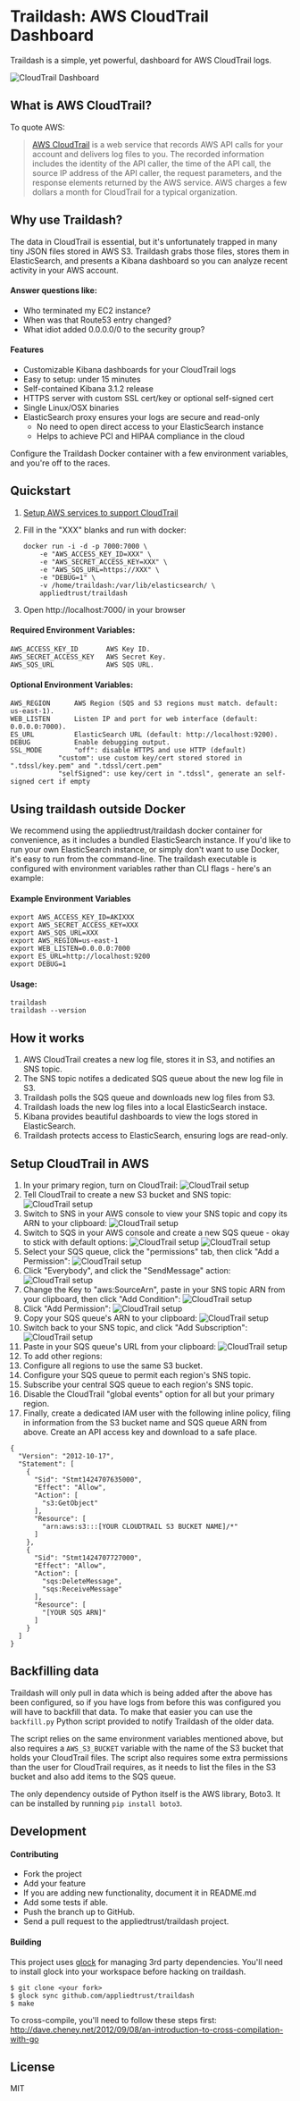 # Traildash: AWS CloudTrail Dashboard
Traildash is a simple, yet powerful, dashboard for AWS CloudTrail logs.

![CloudTrail Dashboard](/readme_images/traildash_screenshot.png)

## What is AWS CloudTrail?
To quote AWS:
> [AWS CloudTrail](http://aws.amazon.com/cloudtrail/) is a web service that records AWS API calls for your account and delivers log files to you. The recorded information includes the identity of the API caller, the time of the API call, the source IP address of the API caller, the request parameters, and the response elements returned by the AWS service.
AWS charges a few dollars a month for CloudTrail for a typical organization.

## Why use Traildash?
The data in CloudTrail is essential, but it's unfortunately trapped in many tiny JSON files stored in AWS S3.  Traildash grabs those files, stores them in ElasticSearch, and presents a Kibana dashboard so you can analyze recent activity in your AWS account.

#### Answer questions like:
* Who terminated my EC2 instance?
* When was that Route53 entry changed?
* What idiot added 0.0.0.0/0 to the security group?

#### Features
* Customizable Kibana dashboards for your CloudTrail logs
* Easy to setup: under 15 minutes
* Self-contained Kibana 3.1.2 release
* HTTPS server with custom SSL cert/key or optional self-signed cert
* Single Linux/OSX binaries
* ElasticSearch proxy ensures your logs are secure and read-only
  * No need to open direct access to your ElasticSearch instance
  * Helps to achieve PCI and HIPAA compliance in the cloud

Configure the Traildash Docker container with a few environment variables, and you're off to the races.

## Quickstart
1. [Setup AWS services to support CloudTrail](#setup-cloudtrail-in-aws)
1. Fill in the "XXX" blanks and run with docker: 

	```
	docker run -i -d -p 7000:7000 \
		-e "AWS_ACCESS_KEY_ID=XXX" \
		-e "AWS_SECRET_ACCESS_KEY=XXX" \
		-e "AWS_SQS_URL=https://XXX" \
		-e "DEBUG=1" \
		-v /home/traildash:/var/lib/elasticsearch/ \
		appliedtrust/traildash
	```
1. Open http://localhost:7000/ in your browser

#### Required Environment Variables:
	AWS_ACCESS_KEY_ID		AWS Key ID.
	AWS_SECRET_ACCESS_KEY	AWS Secret Key.
	AWS_SQS_URL				AWS SQS URL.

#### Optional Environment Variables:
	AWS_REGION		AWS Region (SQS and S3 regions must match. default: us-east-1).
	WEB_LISTEN		Listen IP and port for web interface (default: 0.0.0.0:7000).
	ES_URL			ElasticSearch URL (default: http://localhost:9200).
	DEBUG			Enable debugging output.
	SSL_MODE		"off": disable HTTPS and use HTTP (default)
				"custom": use custom key/cert stored stored in ".tdssl/key.pem" and ".tdssl/cert.pem"
				"selfSigned": use key/cert in ".tdssl", generate an self-signed cert if empty

## Using traildash outside Docker
We recommend using the appliedtrust/traildash docker container for convenience, as it includes a bundled ElasticSearch instance.  If you'd like to run your own ElasticSearch instance, or simply don't want to use Docker, it's easy to run from the command-line.  The traildash executable is configured with environment variables rather than CLI flags - here's an example:

#### Example Environment Variables
```
export AWS_ACCESS_KEY_ID=AKIXXX
export AWS_SECRET_ACCESS_KEY=XXX
export AWS_SQS_URL=XXX
export AWS_REGION=us-east-1
export WEB_LISTEN=0.0.0.0:7000
export ES_URL=http://localhost:9200
export DEBUG=1
```

#### Usage:
	traildash
	traildash --version

## How it works 
1. AWS CloudTrail creates a new log file, stores it in S3, and notifies an SNS topic.
1. The SNS topic notifes a dedicated SQS queue about the new log file in S3.
1. Traildash polls the SQS queue and downloads new log files from S3.
1. Traildash loads the new log files into a local ElasticSearch instace.
1. Kibana provides beautiful dashboards to view the logs stored in ElasticSearch.
1. Traildash protects access to ElasticSearch, ensuring logs are read-only.

## Setup CloudTrail in AWS
1. In your primary region, turn on CloudTrail: ![CloudTrail setup](/readme_images/AWS_CloudTrail_Setup_01.png)
1. Tell CloudTrail to create a new S3 bucket and SNS topic: ![CloudTrail setup](/readme_images/AWS_CloudTrail_Setup_02.png)
1. Switch to SNS in your AWS console to view your SNS topic and copy its ARN to your clipboard: ![CloudTrail setup](/readme_images/AWS_CloudTrail_Setup_03.png)
1. Switch to SQS in your AWS console and create a new SQS queue - okay to stick with default options: ![CloudTrail setup](/readme_images/AWS_CloudTrail_Setup_04.png) ![CloudTrail setup](/readme_images/AWS_CloudTrail_Setup_05.png)
1. Select your SQS queue, click the "permissions" tab, then click "Add a Permission": ![CloudTrail setup](/readme_images/AWS_CloudTrail_Setup_06.png)
1. Click "Everybody", and click the "SendMessage" action: ![CloudTrail setup](/readme_images/AWS_CloudTrail_Setup_07.png)
1. Change the Key to "aws:SourceArn", paste in your SNS topic ARN from your clipboard, then click "Add Condition": ![CloudTrail setup](/readme_images/AWS_CloudTrail_Setup_08.png)
1. Click "Add Permission": ![CloudTrail setup](/readme_images/AWS_CloudTrail_Setup_09.png)
1. Copy your SQS queue's ARN to your clipboard: ![CloudTrail setup](/readme_images/AWS_CloudTrail_Setup_10.png)
1. Switch back to your SNS topic, and click "Add Subscription": ![CloudTrail setup](/readme_images/AWS_CloudTrail_Setup_12.png)
1. Paste in your SQS queue's URL from your clipboard:  ![CloudTrail setup](/readme_images/AWS_CloudTrail_Setup_13.png)
1. To add other regions:
  1. Configure all regions to use the same S3 bucket.
  1. Configure your SQS queue to permit each region's SNS topic.
  1. Subscribe your central SQS queue to each region's SNS topic.
  1. Disable the CloudTrail "global events" option for all but your primary region.
1. Finally, create a dedicated IAM user with the following inline policy, filing in information from the S3 bucket name and SQS queue ARN from above. Create an API access key and download to a safe place.
```
{
  "Version": "2012-10-17",
  "Statement": [
    {
      "Sid": "Stmt1424707635000",
      "Effect": "Allow",
      "Action": [
        "s3:GetObject"
      ],
      "Resource": [
        "arn:aws:s3:::[YOUR CLOUDTRAIL S3 BUCKET NAME]/*"
      ]
    },
    {
      "Sid": "Stmt1424707727000",
      "Effect": "Allow",
      "Action": [
        "sqs:DeleteMessage",
        "sqs:ReceiveMessage"
      ],
      "Resource": [
        "[YOUR SQS ARN]"
      ]
    }
  ]
}
```

## Backfilling data
Traildash will only pull in data which is being added after the above has been configured, so if you have logs from before this was configured you will have to backfill that data. To make that easier you can use the `backfill.py` Python script provided to notify Traildash of the older data.

The script relies on the same environment variables mentioned above, but also requires a `AWS_S3_BUCKET` variable with the name of the S3 bucket that holds your CloudTrail files. The script also requires some extra permissions than the user for CloudTrail requires, as it needs to list the files in the S3 bucket and also add items to the SQS queue.

The only dependency outside of Python itself is the AWS library, Boto3. It can be installed by running `pip install boto3`.

## Development

#### Contributing
* Fork the project
* Add your feature
* If you are adding new functionality, document it in README.md
* Add some tests if able.
* Push the branch up to GitHub.
* Send a pull request to the appliedtrust/traildash project.

#### Building
This project uses [glock](https://github.com/robfig/glock) for managing 3rd party dependencies.
You'll need to install glock into your workspace before hacking on traildash.
```
$ git clone <your fork>
$ glock sync github.com/appliedtrust/traildash
$ make
```

To cross-compile, you'll need to follow these steps first:
http://dave.cheney.net/2012/09/08/an-introduction-to-cross-compilation-with-go

## License
MIT
